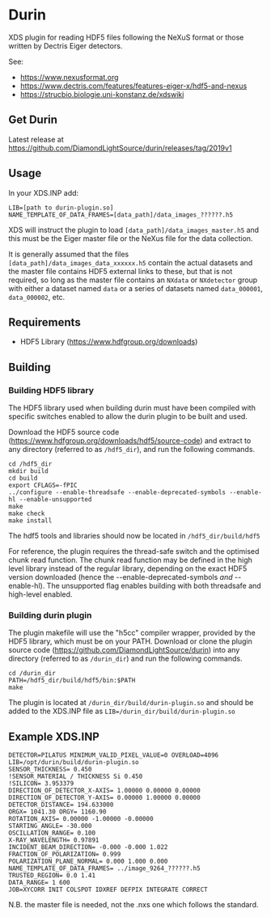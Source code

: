 Durin
=====

XDS plugin for reading HDF5 files following the NeXuS format or those written by Dectris Eiger detectors.

See:
* https://www.nexusformat.org
* https://www.dectris.com/features/features-eiger-x/hdf5-and-nexus
* https://strucbio.biologie.uni-konstanz.de/xdswiki

## Get Durin

Latest release at https://github.com/DiamondLightSource/durin/releases/tag/2019v1

## Usage
In your XDS.INP add:
```
LIB=[path to durin-plugin.so]
NAME_TEMPLATE_OF_DATA_FRAMES=[data_path]/data_images_??????.h5
```
XDS will instruct the plugin to load `[data_path]/data_images_master.h5` and this must be the
Eiger master file or the NeXus file for the data collection.

It is generally assumed that the files `[data_path]/data_images_data_xxxxxx.h5` contain the actual
datasets and the master file contains HDF5 external links to these, but that is not required, so long as
the master file contains an `NXdata` or `NXdetector` group with either a dataset named `data` or a
series of datasets named `data_000001`, `data_000002`, etc.


## Requirements
* HDF5 Library (https://www.hdfgroup.org/downloads)


## Building

### Building HDF5 library
The HDF5 library used when building durin must have been compiled with specific switches enabled
to allow the durin plugin to be built and used.

Download the HDF5 source code (https://www.hdfgroup.org/downloads/hdf5/source-code) and extract
to any directory (referred to as `/hdf5_dir`), and run the following commands.
```
cd /hdf5_dir
mkdir build
cd build
export CFLAGS=-fPIC
../configure --enable-threadsafe --enable-deprecated-symbols --enable-hl --enable-unsupported
make
make check
make install
```
The hdf5 tools and libraries should now be located in `/hdf5_dir/build/hdf5`

For reference, the plugin requires the thread-safe switch and the optimised chunk read function.
The chunk read function may be defined in the high level library instead of the regular library,
depending on the exact HDF5 version downloaded (hence the --enable-deprecated-symbols _and_ --enable-hl).
The unsupported flag enables building with both threadsafe and high-level enabled.


### Building durin plugin
The plugin makefile will use the "h5cc" compiler wrapper, provided by the HDF5 library, which
must be on your PATH.
Download or clone the plugin source code (https://github.com/DiamondLightSource/durin)
into any directory (referred to as `/durin_dir`) and run the following commands.
```
cd /durin_dir
PATH=/hdf5_dir/build/hdf5/bin:$PATH
make
```
The plugin is located at `/durin_dir/build/durin-plugin.so` and should be added to the
XDS.INP file as `LIB=/durin_dir/build/durin-plugin.so`



## Example XDS.INP
```
DETECTOR=PILATUS MINIMUM_VALID_PIXEL_VALUE=0 OVERLOAD=4096
LIB=/opt/durin/build/durin-plugin.so
SENSOR_THICKNESS= 0.450
!SENSOR_MATERIAL / THICKNESS Si 0.450
!SILICON= 3.953379
DIRECTION_OF_DETECTOR_X-AXIS= 1.00000 0.00000 0.00000
DIRECTION_OF_DETECTOR_Y-AXIS= 0.00000 1.00000 0.00000
DETECTOR_DISTANCE= 194.633000
ORGX= 1041.30 ORGY= 1160.90
ROTATION_AXIS= 0.00000 -1.00000 -0.00000
STARTING_ANGLE= -30.000
OSCILLATION_RANGE= 0.100
X-RAY_WAVELENGTH= 0.97891
INCIDENT_BEAM_DIRECTION= -0.000 -0.000 1.022
FRACTION_OF_POLARIZATION= 0.999
POLARIZATION_PLANE_NORMAL= 0.000 1.000 0.000
NAME_TEMPLATE_OF_DATA_FRAMES= ../image_9264_??????.h5
TRUSTED_REGION= 0.0 1.41
DATA_RANGE= 1 600
JOB=XYCORR INIT COLSPOT IDXREF DEFPIX INTEGRATE CORRECT
```

N.B. the master file is needed, not the .nxs one which follows the
standard.
